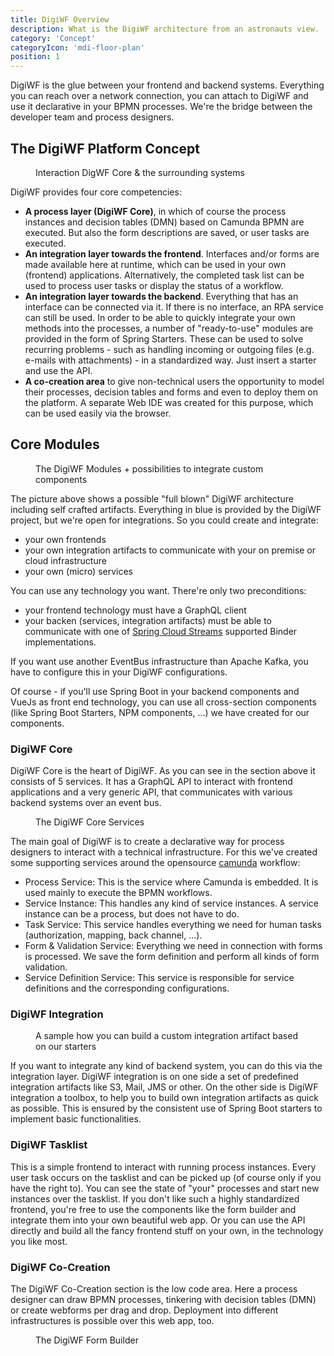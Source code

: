 ```yaml
---
title: DigiWF Overview
description: What is the DigiWF architecture from an astronauts view.
category: 'Concept'
categoryIcon: 'mdi-floor-plan'
position: 1
---
```


DigiWF is the glue between your frontend and backend systems. Everything you can reach over a network connection, you can attach to DigiWF and use it declarative in your BPMN processes. We're the bridge between the developer team and process designers.

## The DigiWF Platform Concept
<figure>
<v-img alt="The concept behind DigiWF. In the middle are your business processes, that can talk to your backend or 
the cloud via integration artifacts." contain max-width="960" 
src="images/resources/documentation/concept/digiwf_concept_process_and_integrationplatform.png" 
lazy-src="images/resources/documentation/concept/preview_digiwf_concept_process_and_integrationplatform.png" ></v-img>
<figcaption>Interaction DigWF Core & the surrounding systems</figcaption>
</figure>

DigiWF provides four core competencies:

- **A process layer (DigiWF Core)**, in which of course the process instances and decision tables (DMN) based on Camunda BPMN are executed. But also the form descriptions are saved, or user tasks are executed.
- **An integration layer towards the frontend**. Interfaces and/or forms are made available here at runtime, which can be used in your own (frontend) applications. Alternatively, the completed task list can be used to process user tasks or display the status of a workflow.
- **An integration layer towards the backend**. Everything that has an interface can be connected via it. If there is no interface, an RPA service can still be used. In order to be able to quickly integrate your own methods into the processes, a number of "ready-to-use" modules are provided in the form of Spring Starters. These can be used to solve recurring problems - such as handling incoming or outgoing files (e.g. e-mails with attachments) - in a standardized way. Just insert a starter and use the API.
- **A co-creation area** to give non-technical users the opportunity to model their processes, decision tables and forms and even to deploy them on the platform. A separate Web IDE was created for this purpose, which can be used easily via the browser.

## Core Modules
<figure>
<v-img alt="The DigiWF architecture with attached custom components like frone end, microservices and integration 
artifacts. You can see the four provided DigiWF modules core, tasklist, integration and co-creation." contain 
max-width="960" 
src="images/resources/documentation/concept/digiwf_how_to_integrate_your_app.
png" 
lazy-src="images/resources/documentation/concept/preview_digiwf_how_to_integrate_your_app.png" ></v-img>
<figcaption>The DigiWF Modules + possibilities to integrate custom components</figcaption>
</figure>

The picture above shows a possible "full blown" DigiWF architecture including self crafted artifacts. Everything in 
blue is provided by the DigiWF project, but we're open for integrations. So you could create and integrate:

- your own frontends
- your own integration artifacts to communicate with your on premise or cloud infrastructure
- your own (micro) services

You can use any technology you want. There're only two preconditions:

- your frontend technology must have a GraphQL client
- your backen (services, integration artifacts) must be able to communicate with one of [Spring Cloud Streams](https://spring.io/projects/spring-cloud-stream) supported Binder implementations.

<v-alert color="yellow darken-1" border="left" elevation="2" colored-border icon="mdi-robot-confused">
If you want use another EventBus infrastructure than Apache Kafka, you have to configure this in your DigiWF configurations.
</v-alert>

Of course - if you'll use Spring Boot in your backend components and VueJs as front end technology, you can use all cross-section components (like Spring Boot Starters, NPM components, ...) we have created for our components.

### DigiWF Core
DigiWF Core is the heart of DigiWF. As you can see in the section above it consists of 5 services. It has a GraphQL 
API to interact with frontend applications and a very generic API, that communicates with various backend systems over an event bus.

<figure>
<v-img alt="The five services inside digiwf core: Service Definition, Form + Validation, Task, Service Instance and 
Process Engine" contain max-width="960" 
src="images/resources/documentation/concept/digiwf_core_services.png" 
lazy-src="images/resources/documentation/concept/preview_digiwf_core_services.png" ></v-img>
<figcaption>The DigiWF Core Services</figcaption>
</figure>

The main goal of DigiWF is to create a declarative way for process designers to interact with a technical infrastructure. For this we've created some supporting services around the opensource [camunda](https://camunda.com/) workflow:

- Process Service: This is the service where Camunda is embedded. It is used mainly to execute the BPMN workflows.
- Service Instance: This handles any kind of service instances. A service instance can be a process, but does not
  have to do.
- Task Service: This service handles everything we need for human tasks (authorization, mapping, back channel, ...).
- Form & Validation Service: Everything we need in connection with forms is processed. We save the form definition and perform all kinds of form validation.
- Service Definition Service: This service is responsible for service definitions and the corresponding configurations.
   
### DigiWF Integration
<figure>
<v-img alt="The DigiWF concept, how to create own integration artifacts based on different Spring Boot Starters like 
Mail or S3 file service." contain
max-width="960"
src="images/resources/documentation/concept/digiwf_how_to_build_your_own_service.
png"
lazy-src="images/resources/documentation/concept/preview_digiwf_how_to_build_your_own_service.png" ></v-img>
<figcaption>A sample how you can build a custom integration artifact based on our starters</figcaption>
</figure>
If you want to integrate any kind of backend system, you can do this via the integration layer. DigiWF integration is on one side a set of predefined integration artifacts like S3, Mail, JMS or other. On the other side is DigiWF integration a toolbox, to help you to build own integration artifacts as quick as possible. This is ensured by the consistent use of Spring Boot starters to implement basic functionalities.

### DigiWF Tasklist
This is a simple frontend to interact with running process instances. Every user task occurs on the tasklist and can be picked up (of course only if you have the right to). You can see the state of "your" processes and start new instances over the tasklist. If you don't like such a highly standardized frontend, you're free to use the components like the form builder and integrate them into your own beautiful web app. Or you can use the API directly and build all the fancy frontend stuff on your own, in the technology you like most.   

### DigiWF Co-Creation
The DigiWF Co-Creation section is the low code area. Here a process designer can draw BPMN processes, tinkering 
with decision tables (DMN) or create webforms per drag and drop. Deployment into different infrastructures is possible over this web app, too. 
<figure>
<v-img contain max-width="960" alt="A picture of the DigiWF form builder wich is a part of the co-creation 
application."  src="images/resources/documentation/concept/form_builder.png" 
lazy-src="images/resources/documentation/concept/preview_form_builder.png" ></v-img>
<figcaption>The DigiWF Form Builder</figcaption>
</figure>

[comment]: <> (<v-alert color="yellow darken-1" border="left" elevation="2" colored-border icon="mdi-robot-confused">)

[comment]: <> (This is a hint field!)

[comment]: <> (</v-alert>)

[comment]: <> (<v-alert color="red darken-1" border="left" elevation="2" colored-border icon="mdi-robot-angry">)

[comment]: <> (This is a warn field!)

[comment]: <> (</v-alert>)

[comment]: <> (<v-alert color="grey lighten-1" border="left" elevation="2" colored-border icon="mdi-robot-happy">)

[comment]: <> (This is a neutral field!)

[comment]: <> (</v-alert>)

